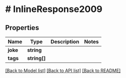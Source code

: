# # InlineResponse2009

## Properties

Name | Type | Description | Notes
------------ | ------------- | ------------- | -------------
**joke** | **string** |  | 
**tags** | **string[]** |  | 

[[Back to Model list]](../../README.md#documentation-for-models) [[Back to API list]](../../README.md#documentation-for-api-endpoints) [[Back to README]](../../README.md)



